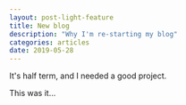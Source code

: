 ```yaml
---
layout: post-light-feature
title: New blog
description: "Why I'm re-starting my blog"
categories: articles
date: 2019-05-28
---
```

It's half term, and I needed a good project.

This was it...
